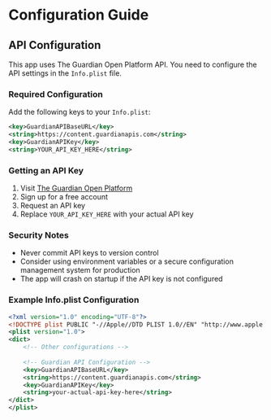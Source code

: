 # Configuration Guide

## API Configuration

This app uses The Guardian Open Platform API. You need to configure the API settings in the `Info.plist` file.

### Required Configuration

Add the following keys to your `Info.plist`:

```xml
<key>GuardianAPIBaseURL</key>
<string>https://content.guardianapis.com</string>
<key>GuardianAPIKey</key>
<string>YOUR_API_KEY_HERE</string>
```

### Getting an API Key

1. Visit [The Guardian Open Platform](https://open-platform.theguardian.com/)
2. Sign up for a free account
3. Request an API key
4. Replace `YOUR_API_KEY_HERE` with your actual API key

### Security Notes

- Never commit API keys to version control
- Consider using environment variables or a secure configuration management system for production
- The app will crash on startup if the API key is not configured

### Example Info.plist Configuration

```xml
<?xml version="1.0" encoding="UTF-8"?>
<!DOCTYPE plist PUBLIC "-//Apple//DTD PLIST 1.0//EN" "http://www.apple.com/DTDs/PropertyList-1.0.dtd">
<plist version="1.0">
<dict>
    <!-- Other configurations -->
    
    <!-- Guardian API Configuration -->
    <key>GuardianAPIBaseURL</key>
    <string>https://content.guardianapis.com</string>
    <key>GuardianAPIKey</key>
    <string>your-actual-api-key-here</string>
</dict>
</plist>
``` 